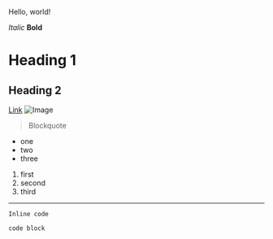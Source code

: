 Hello, world!

*Italic*
**Bold**
# Heading 1
## Heading 2
[Link](https://ucsd.edu/)
![Image](https://en.wikipedia.org/wiki/University_of_California,_San_Diego#/media/File:Scripps_Institute_of_Oceanography_Monument_Sign.jpg)
> Blockquote
* one
* two
* three
1. first
2. second
3. third
---
`Inline code`
```
code block
```
